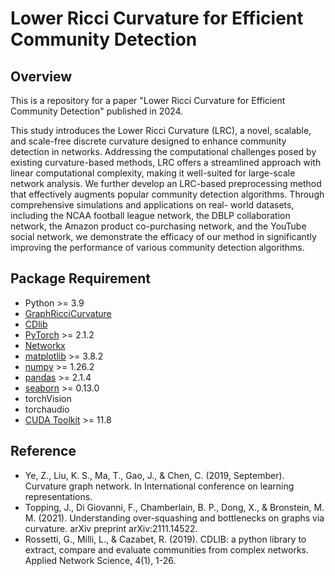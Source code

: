 # Lower Ricci Curvature for Efficient Community Detection
## Overview
This is a repository for a paper "Lower Ricci Curvature for Efficient Community Detection" published in 2024. 

This study introduces the Lower Ricci Curvature (LRC), a novel, scalable, and scale-free discrete curvature designed to enhance community detection in networks. Addressing the computational challenges posed by existing curvature-based methods, LRC offers a streamlined approach with linear computational complexity, making it well-suited for large-scale network analysis. We further develop an LRC-based preprocessing method that effectively augments popular community detection algorithms. Through comprehensive simulations and applications on real- world datasets, including the NCAA football league network, the DBLP collaboration network, the Amazon product co-purchasing network, and the YouTube social network, we demonstrate the efficacy of our method in significantly improving the performance of various community detection algorithms.
## Package Requirement
- Python >= 3.9
- [GraphRicciCurvature](https://github.com/saibalmars/GraphRicciCurvature/tree/v0.5.1)
- [CDlib](https://github.com/GiulioRossetti/cdlib/tree/master)
- [PyTorch](https://pytorch.org/get-started/locally/) >= 2.1.2
- [Networkx](https://networkx.org/documentation/stable/install.html)
- [matplotlib](https://matplotlib.org) >= 3.8.2
- [numpy](https://numpy.org) >= 1.26.2
- [pandas](https://pandas.pydata.org) >= 2.1.4
- [seaborn](https://seaborn.pydata.org) >= 0.13.0
- torchVision
- torchaudio
- [CUDA Toolkit](https://developer.nvidia.com/cuda-toolkit) >= 11.8
## Reference
- Ye, Z., Liu, K. S., Ma, T., Gao, J., & Chen, C. (2019, September). Curvature graph network. In International conference on learning representations.
- Topping, J., Di Giovanni, F., Chamberlain, B. P., Dong, X., & Bronstein, M. M. (2021). Understanding over-squashing and bottlenecks on graphs via curvature. arXiv preprint arXiv:2111.14522.
- Rossetti, G., Milli, L., & Cazabet, R. (2019). CDLIB: a python library to extract, compare and evaluate communities from complex networks. Applied Network Science, 4(1), 1-26.
